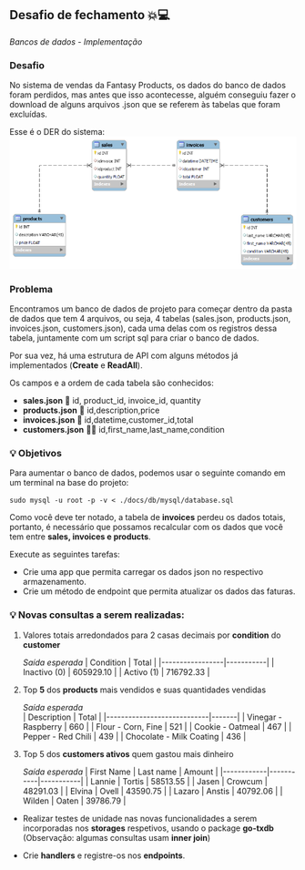 ## Desafio de fechamento 💥💻 ##

*Bancos de dados - Implementação*

### Desafio ###

No sistema de vendas da Fantasy Products, os dados do banco de dados foram perdidos, mas antes que isso acontecesse, alguém conseguiu fazer o download de alguns arquivos .json que se referem às tabelas que foram excluídas.

Esse é o DER do sistema:
![alt text](der.png)

### Problema ###

Encontramos um banco de dados de projeto para começar dentro da pasta de dados que tem 4 arquivos, ou seja, 4 tabelas (sales.json, products.json, invoices.json, customers.json), cada uma delas com os registros dessa tabela, juntamente com um script sql para criar o banco de dados.

Por sua vez, há uma estrutura de API com alguns métodos já implementados (**Create** e **ReadAll**).

Os campos e a ordem de cada tabela são conhecidos:

- **sales.json** 💸 id, product_id, invoice_id, quantity                        
- **products.json** 🛒 id,description,price                                                
- **invoices.json** 🧾 id,datetime,customer_id,total                                        
- **customers.json** 👨‍💼 id,first_name,last_name,condition      

### 💡 Objetivos ###

Para aumentar o banco de dados, podemos usar o seguinte comando em um terminal na base do projeto:

```
sudo mysql -u root -p -v < ./docs/db/mysql/database.sql
```


Como você deve ter notado, a tabela de **invoices** perdeu os dados totais, portanto, é necessário que possamos recalcular com os dados que você tem entre **sales, invoices e products**.

Execute as seguintes tarefas:

- Crie uma app que permita carregar os dados json no respectivo armazenamento.
- Crie um método de endpoint que permita atualizar os dados das faturas.


### 💡 Novas consultas a serem realizadas: ###

1) Valores totais arredondados para 2 casas decimais por **condition** do **customer**

    *Saída esperada*
    | Condition       | Total     |
    |-----------------|-----------|
    | Inactivo (0)    | 605929.10 |
    | Activo (1)      | 716792.33 |


2) Top **5** dos **products** mais vendidos e suas quantidades vendidas

    *Saída esperada*    
    | Description                | Total |
    |----------------------------|-------|
    | Vinegar - Raspberry        | 660   |
    | Flour - Corn, Fine         | 521   |
    | Cookie - Oatmeal           | 467   |
    | Pepper - Red Chili         | 439   |
    | Chocolate - Milk Coating   | 436   |

3) Top 5 dos **customers ativos** quem gastou mais dinheiro    

    *Saída esperada* 
    | First Name | Last name | Amount    |
    |------------|-----------|-----------|
    | Lannie     | Tortis    | 58513.55  |
    | Jasen      | Crowcum   | 48291.03  |
    | Elvina     | Ovell     | 43590.75  |
    | Lazaro     | Anstis    | 40792.06  |
    | Wilden     | Oaten     | 39786.79  |

 

- Realizar testes de unidade nas novas funcionalidades a serem incorporadas nos **storages** respetivos, usando o package **go-txdb** (Observação: algumas consultas usam **inner join**)

- Crie **handlers** e registre-os nos **endpoints**.